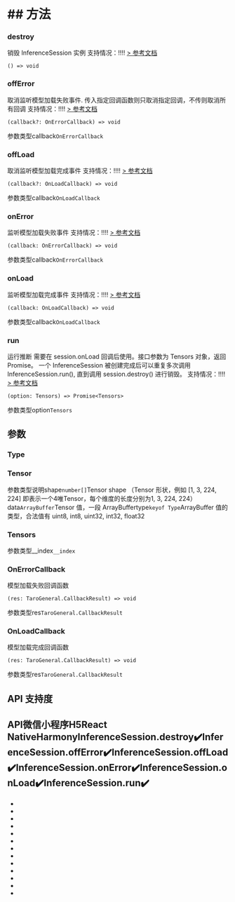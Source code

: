 # ## 方法[​](InferenceSession.html#方法)
### destroy[​](InferenceSession.html#destroy)
销毁 InferenceSession 实例
支持情况：!!!!
[> 参考文档
](https://developers.weixin.qq.com/miniprogram/dev/api/ai/inference/InferenceSession.destroy.html)
```tsx
() => void
```

### offError[​](InferenceSession.html#offerror)
取消监听模型加载失败事件. 传入指定回调函数则只取消指定回调，不传则取消所有回调
支持情况：!!!!
[> 参考文档
](https://developers.weixin.qq.com/miniprogram/dev/api/ai/inference/InferenceSession.offError.html)
```tsx
(callback?: OnErrorCallback) => void
```
参数类型callback`OnErrorCallback`
### offLoad[​](InferenceSession.html#offload)
取消监听模型加载完成事件
支持情况：!!!!
[> 参考文档
](https://developers.weixin.qq.com/miniprogram/dev/api/ai/inference/InferenceSession.offLoad.html)
```tsx
(callback?: OnLoadCallback) => void
```
参数类型callback`OnLoadCallback`
### onError[​](InferenceSession.html#onerror)
监听模型加载失败事件
支持情况：!!!!
[> 参考文档
](https://developers.weixin.qq.com/miniprogram/dev/api/ai/inference/InferenceSession.onError.html)
```tsx
(callback: OnErrorCallback) => void
```
参数类型callback`OnErrorCallback`
### onLoad[​](InferenceSession.html#onload)
监听模型加载完成事件
支持情况：!!!!
[> 参考文档
](https://developers.weixin.qq.com/miniprogram/dev/api/ai/inference/InferenceSession.onLoad.html)
```tsx
(callback: OnLoadCallback) => void
```
参数类型callback`OnLoadCallback`
### run[​](InferenceSession.html#run)
运行推断 需要在 session.onLoad 回调后使用。接口参数为 Tensors 对象，返回 Promise。 一个 InferenceSession 被创建完成后可以重复多次调用 InferenceSession.run(), 直到调用 session.destroy() 进行销毁。
支持情况：!!!!
[> 参考文档
](https://developers.weixin.qq.com/miniprogram/dev/api/ai/inference/InferenceSession.destroy.html)
```tsx
(option: Tensors) => Promise<Tensors>
```
参数类型option`Tensors`
## 参数[​](InferenceSession.html#参数)
### Type[​](InferenceSession.html#type)
### Tensor[​](InferenceSession.html#tensor)
参数类型说明shape`number[]`Tensor shape （Tensor 形状，例如 [1, 3, 224, 224] 即表示一个4唯Tensor，每个维度的长度分别为1, 3, 224, 224）data`ArrayBuffer`Tensor 值，一段 ArrayBuffertype`keyof Type`ArrayBuffer 值的类型，合法值有 uint8, int8, uint32, int32, float32
### Tensors[​](InferenceSession.html#tensors)
参数类型__index`__index`
### OnErrorCallback[​](InferenceSession.html#onerrorcallback)
模型加载失败回调函数
```tsx
(res: TaroGeneral.CallbackResult) => void
```
参数类型res`TaroGeneral.CallbackResult`
### OnLoadCallback[​](InferenceSession.html#onloadcallback)
模型加载完成回调函数
```tsx
(res: TaroGeneral.CallbackResult) => void
```
参数类型res`TaroGeneral.CallbackResult`
## API 支持度[​](InferenceSession.html#api-支持度)
API微信小程序H5React NativeHarmonyInferenceSession.destroy✔️InferenceSession.offError✔️InferenceSession.offLoad✔️InferenceSession.onError✔️InferenceSession.onLoad✔️InferenceSession.run✔️
- 

- 
- 
- 
- 
- 
- 

- 

- 
- 
- 
- 
- 

-
